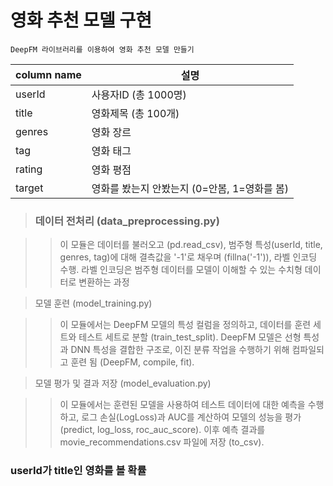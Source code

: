 # 영화 추천 모델 구현

<pre><code>DeepFM 라이브러리를 이용하여 영화 추천 모델 만들기</code></pre>


|column name|설명|
|---	|---	|
|userId|사용자ID (총 1000명)|
|title|영화제목 (총 100개)|
|genres|영화 장르|
|tag|영화 태그|
|rating|영화 평점|
|target|영화를 봤는지 안봤는지 (0=안봄, 1=영화를 봄)|


> ### 데이터 전처리 (data_preprocessing.py)

>  > 이 모듈은 데이터를 불러오고 (pd.read_csv), 범주형 특성(userId, title, genres, tag)에 대해 결측값을 '-1'로 채우며 (fillna('-1')), 라벨 인코딩 수행. 라벨 인코딩은 범주형 데이터를 모델이 이해할 수 있는 수치형 데이터로 변환하는 과정

> 모델 훈련 (model_training.py)

>  > 이 모듈에서는 DeepFM 모델의 특성 컬럼을 정의하고, 데이터를 훈련 세트와 테스트 세트로 분할 (train_test_split). DeepFM 모델은 선형 특성과 DNN 특성을 결합한 구조로, 이진 분류 작업을 수행하기 위해 컴파일되고 훈련 됨 (DeepFM, compile, fit).

> 모델 평가 및 결과 저장 (model_evaluation.py)

>  > 이 모듈에서는 훈련된 모델을 사용하여 테스트 데이터에 대한 예측을 수행하고, 로그 손실(LogLoss)과 AUC를 계산하여 모델의 성능을 평가(predict, log_loss, roc_auc_score). 이후 예측 결과를 movie_recommendations.csv 파일에 저장 (to_csv).

### userId가 title인 영화를 볼 확률
